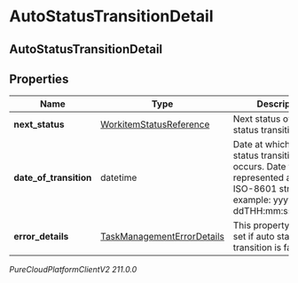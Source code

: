 # AutoStatusTransitionDetail

## AutoStatusTransitionDetail

## Properties

|Name | Type | Description | Notes|
|------------ | ------------- | ------------- | -------------|
| **next_status** | [WorkitemStatusReference](WorkitemStatusReference) | Next status of auto status transition. | [optional] |
| **date_of_transition** | datetime | Date at which auto status transition occurs. Date time is represented as an ISO-8601 string. For example: yyyy-MM-ddTHH:mm:ss[.mmm]Z | [optional] |
| **error_details** | [TaskManagementErrorDetails](TaskManagementErrorDetails) | This property will be set if auto status transition is failed. | [optional] |



_PureCloudPlatformClientV2 211.0.0_
